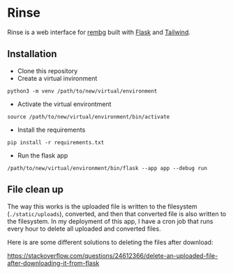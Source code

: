 # Rinse
Rinse is a web interface for [rembg](https://github.com/danielgatis/rembg) built with [Flask](https://flask.palletsprojects.com/) and [Tailwind](https://tailwindcss.com/).

## Installation
- Clone this repository
- Create a virtual invironment

`python3 -m venv /path/to/new/virtual/environment`

- Activate the virtual environtment

`source /path/to/new/virtual/environment/bin/activate`

- Install the requirements

`pip install -r requirements.txt`

- Run the flask app

`/path/to/new/virtual/environment/bin/flask --app app --debug run`

## File clean up
The way this works is the uploaded file is written to the filesystem (`./static/uploads`), converted, and then that converted file is also written to the filesystem. In my deployment of this app, I have a cron job that runs every hour to delete all uploaded and converted files.

Here is are some different solutions to deleting the files after download:

https://stackoverflow.com/questions/24612366/delete-an-uploaded-file-after-downloading-it-from-flask
